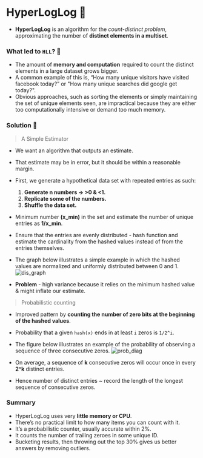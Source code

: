 # HyperLogLog :bookmark_tabs:

- **HyperLogLog** is an algorithm for the _count-distinct problem_, approximating the number of **distinct elements in a multiset**.

### What led to `HLL`? :thinking:

- The amount of **memory and computation** required to count the distinct elements in a large dataset grows bigger.
- A common example of this is, “How many unique visitors have visited facebook today?” or "How many unique searches did google get today?".
- Obvious approaches, such as sorting the elements or simply maintaining the set of unique elements seen, are impractical because they are either too computationally intensive or demand too much memory.

### Solution  :test_tube:

> A Simple Estimator

- We want an algorithm that outputs an estimate.
- That estimate may be in error, but it should be within a reasonable margin.
- First, we generate a hypothetical data set with repeated entries as such:

    1. **Generate n numbers ->  >0 & <1.**
    2. **Replicate some of the numbers.**
    3. **Shuffle the data set.**

- Minimum number **(x_min)** in the set and estimate the number of unique entries as **1/x_min**.
- Ensure that the entries are evenly distributed - hash function and estimate the cardinality from the hashed values instead of from the entries themselves.
- The graph below illustrates a simple example in which the hashed values are normalized and uniformly distributed between 0 and 1.
![dis_graph](https://engineering.fb.com/wp-content/uploads/2018/12/HLL22.png)
- **Problem** - high variance because it relies on the minimum hashed value & might inflate our estimate.

> Probabilistic counting

- Improved pattern by **counting the number of zero bits at the beginning of the hashed values**.
- Probability that a given `hash(x)` ends in at least `i` zeros is `1/2^i`.
- The figure below illustrates an example of the probability of observing a sequence of three consecutive zeros.
![prob_diag](https://engineering.fb.com/wp-content/uploads/2018/12/HLL31.png)

- On average, a sequence of **k** consecutive zeros will occur once in every **2^k** distinct entries.
- Hence number of distinct entries ~  record the length of the longest sequence of consecutive zeros.

### Summary
- HyperLogLog uses very **little memory or CPU**.
- There’s no practical limit to how many items you can count with it.
- It’s a probabilistic counter, usually accurate within 2%.
- It counts the number of trailing zeroes in some unique ID.
- Bucketing results, then throwing out the top 30% gives us better answers by removing outliers.
